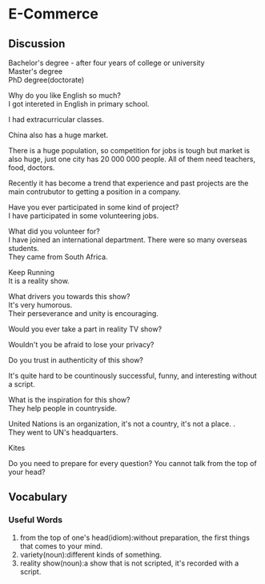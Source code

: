 # E-Commerce
## Discussion
Bachelor's degree - after four years of college or university  
Master's degree  
PhD degree(doctorate)  

Why do you like English so much?  
I got intereted in English in primary school.  

I had extracurricular classes.  

China also has a huge market.  

There is a huge population, so competition for jobs is tough but market is also huge, just one city has 20 000 000 people. All of them need teachers, food, doctors.  

Recently it has become a trend that experience and past projects are the main contrubutor to getting a position in a company.  

Have you ever participated in some kind of project?  
I have participated in some volunteering jobs.  

What did you volunteer for?  
I have joined an international department. There were so many overseas students.   
They came from South Africa.  

Keep Running  
It is a reality show.  

What drivers you towards this show?  
It's very humorous.  
Their perseverance and unity is encouraging.  

Would you ever take a part in reality TV show?  

Wouldn't you be afraid to lose your privacy?  

Do you trust in authenticity of this show?  

It's quite hard to be countinously successful, funny, and interesting without a script.  

What is the inspiration for this show?  
They help people in countryside.  

United Nations is an organization, it's not a country, it's not a place.  .  
They went to UN's headquarters.  

Kites

Do you need to prepare for every question? You cannot talk from the top of your head?  

## Vocabulary
### Useful Words
1. from the top of one's head(idiom):without preparation, the first things that comes to your mind.
1. variety(noun):different kinds of something.
1. reality show(noun):a show that is not scripted, it's recorded with a script.
